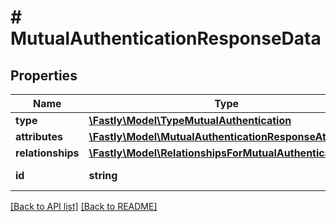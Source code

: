 # # MutualAuthenticationResponseData

## Properties

Name | Type | Description | Notes
------------ | ------------- | ------------- | -------------
**type** | [**\Fastly\Model\TypeMutualAuthentication**](TypeMutualAuthentication.md) |  | [optional] 
**attributes** | [**\Fastly\Model\MutualAuthenticationResponseAttributes**](MutualAuthenticationResponseAttributes.md) |  | [optional] 
**relationships** | [**\Fastly\Model\RelationshipsForMutualAuthentication**](RelationshipsForMutualAuthentication.md) |  | [optional] 
**id** | **string** |  | [optional] [readonly] 


[[Back to API list]](../../README.md#endpoints) [[Back to README]](../../README.md)
